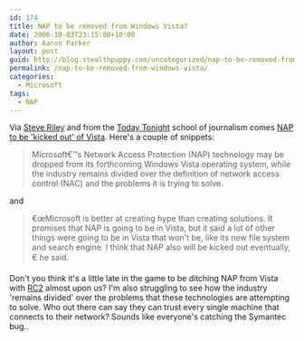 ```yaml
---
id: 174
title: NAP to be removed from Windows Vista?
date: 2006-10-03T23:15:00+10:00
author: Aaron Parker
layout: post
guid: http://blog.stealthpuppy.com/uncategorized/nap-to-be-removed-from-windows-vista
permalink: /nap-to-be-removed-from-windows-vista/
categories:
  - Microsoft
tags:
  - NAP
---
```

Via [Steve Riley](http://blogs.technet.com/steriley/archive/2006/10/03/Must-be-a-slow-news-day_3A00_-reporter-writes-100_2500_-crap.aspx) and from the [Today Tonight](http://au.yahoo.com/todaytonight/) school of journalism comes [NAP to be 'kicked out' of Vista](http://www.itweek.co.uk/itweek/news/2165364/nap-kicked-vista). Here's a couple of snippets:

> Microsoft€™s Network Access Protection (NAP) technology may be dropped from its forthcoming Windows Vista operating system, while the industry remains divided over the definition of network access control (NAC) and the problems it is trying to solve.

and

> €œMicrosoft is better at creating hype than creating solutions. It promises that NAP is going to be in Vista, but it said a lot of other things were going to be in Vista that won't be, like its new file system and search engine. I think that NAP also will be kicked out eventually,€ he said.

Don't you think it's a little late in the game to be ditching NAP from Vista with [RC2](http://www.windowsitpro.com/windowspaulthurrott/Article/ArticleID/93715/windowspaulthurrott_93715.html) almost upon us? I'm also struggling to see how the industry 'remains divided' over the problems that these technologies are attempting to solve. Who out there can say they can trust every single machine that connects to their network? Sounds like everyone's catching the Symantec bug..
